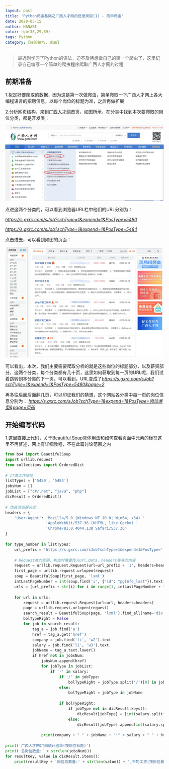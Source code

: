 ```yaml
---
layout: post
title: 'Python爬虫基础之广西人才网的信息爬取(1) - 简单爬虫'
date: 2020-05-15
author: HANABI
color: rgb(38,29,69)
tags: Python
category: [经验技巧, 爬虫]
---
```

> 最近刚学习了Python的语法，迫不及待想做自己的第一个爬虫了，这里记录自己编写一个简单的爬虫程序爬取广西人才网的过程

## 前期准备

1.拟定好要爬取的数据，因为这是第一次做爬虫，简单爬取一下广西人才网上各大编程语言的招聘信息，以每个岗位的标题为准，之后再做扩展

2.分析网页结构，来到[广西人才网](https://www.gxrc.com/)首页，如图所示，在分类中找到本次要爬取的岗位分类，都是开发类：

![](/assets/img/gxrc_1.jpg)

点进这两个分类的，可以看到浏览器URL栏中他们的URL分别为：

*https://s.gxrc.com/sJob?schType=1&expend=1&PosType=5480*

*https://s.gxrc.com/sJob?schType=1&expend=1&PosType=5484*

点击进去，可以看到如图的页面：

![](/assets/img/gxrc_2.jpg)

可以看出，本次，我们主要需要爬取分析的就是这些岗位的标题部分，以及薪资部分，这两个分类，每个分类都有几十页，这里如何获取到每一页的URL呢，我们试着跳转到本分类的下一页，可以看到，URL变成了*https://s.gxrc.com/sJob?schType=1&expend=1&PosType=5480&page=2*

再多往后面后面翻几页，可以印证我们的猜想，这个网站各分类中每一页的岗位信息分别为：
*https://s.gxrc.com/sJob?schType=1&expend=1&PosType=岗位类型&page=页码*


## 开始编写代码

1.这里直接上代码，关于[Beautiful Soup](https://www.crummy.com/software/BeautifulSoup/bs4/doc.zh/)具体用法和如何查看页面中元素的标签这里不再赘述，网上有详细教程，不在此篇讨论范围之内

```python 
from bs4 import BeautifulSoup
import urllib.request
from collections import OrderedDict

# IT类工作地址
listTypes = ['5480', '5484']
jobsNum = []
jobList = ["c#/.net", "java", "php"]
dicResult = OrderedDict()

# 伪装浏览器头部
headers = {
    'User-Agent': 'Mozilla/5.0 (Windows NT 10.0; Win64; x64) '
                  'AppleWebKit/537.36 (KHTML, like Gecko) '
                  'Chrome/81.0.4044.138 Safari/537.36'
}

for type_number in listTypes:
    url_prefix = 'https://s.gxrc.com/sJob?schType=1&expend=1&PosType=' + type_number + '&page='

    # Request类的实例，构造时需要传入Url,Data，headers等等的内容
    request = urllib.request.Request(url=url_prefix + '1', headers=headers)
    first_page = urllib.request.urlopen(request)
    soup = BeautifulSoup(first_page, 'lxml')
    intLastPageNumber = int(soup.find('i', {"id": "pgInfo_last"}).text)
    urls = [url_prefix + str(i) for i in range(1, intLastPageNumber + 1)]

    for url in urls:
        request = urllib.request.Request(url=url, headers=headers)
        page = urllib.request.urlopen(request)
        search_result = BeautifulSoup(page, 'lxml').find_all(name='div', attrs='rlOne')
        bolTypeRight = False
        for job in search_result:
            tag_a = job.find('a')
            href = tag_a.get('href')
            company = job.find('li', 'w2').text
            salary = job.find('li', 'w3').text
            jobName = tag_a.text.lower()
            if href not in jobsNum:
                jobsNum.append(href)
                for jobType in jobList:
                    if '-' in salary:
                        if '/' in jobType:
                            bolTypeRight = jobType.split('/')[0] in jobName or jobType.split('/')[1] in jobName
                        else:
                            bolTypeRight = jobType in jobName

                        if bolTypeRight:
                            if jobType not in dicResult.keys():
                                dicResult[jobType] = [int(salary.split('-')[0])]
                            else:
                                dicResult[jobType].append(int(salary.split('-')[0]))

                print(company + " " + jobName + ":" + salary + " " + href)

print('广西人才网IT岗统计结果(按岗位标题)')
print('总岗位数量:' + str(len(jobsNum)))
for resultKey, value in dicResult.items():
    print(resultKey + '岗位总数量:' + str(len(value)) + ',平均工资(按岗位最低工资为准):' + str(sum(value) / len(value)))
```

